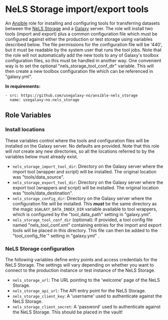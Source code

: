 NeLS Storage import/export tools
================================

An [Ansible][ansible] role for installing and configuring tools for transferring datasets between the [NeLS Storage][nelsportal] and a [Galaxy][galaxyproject] server.
The role will install two tools (import and export) plus a common configuration file which must be configured against either the production or test storage using variables described below.
The file permissions for the configuration file will be '440', but it must be readable by the system user that runs the tool jobs.
Note that the role will not automatically add the new tools to any of Galaxy's toolbox configuration files, so this must be handled in another way.
One convenient way is to set the optional "nels_storage_tool_conf_dir" variable. This will then create a new toolbox configuration file which can be referenced in "galaxy.yml".

[ansible]: http://www.ansible.com/
[galaxyproject]: https://galaxyproject.org/
[nelsportal]: https://nels.bioinfo.no/

**In requirements:** 

    - src: https://github.com/usegalaxy-no/ansible-nels_storage
      name: usegalaxy-no.nels_storage

Role Variables
--------------

### Install locations ###

These variables control where the tools and configuration files will be installed on the Galaxy server. No defaults are provided.
Note that this role will _not_ create any new directories, so all the locations referred to by the variables below must already exist.

- `nels_storage_import_tool_dir`: Directory on the Galaxy server where the import tool (wrapper and script) will be installed. The original location was "tools/data_source".
- `nels_storage_export_tool_dir`: Directory on the Galaxy server where the export tool (wrappers and script) will be installed. The original location was "tools/data_destination".
- `nels_storage_config_dir`: Directory on the Galaxy server where the configuration file will be installed. 
   This ***must*** be the same directory as the magic `$GALAXY_DATA_INDEX_DIR` variable available to tool wrappers, which is configured by the "tool_data_path" setting in "galaxy.yml".
- `nels_storage_tool_conf_dir` (optional): If provided, a tool config file named "nels_tool_conf.xml" containing entries for the import and export tools will be placed in this directory.
   This file can then be added to the "tool_config_file`" setting in "galaxy.yml" .


### NeLS Storage configuration ###

The following variables define entry points and access credentials for the NeLS Storage.
The settings will vary depending on whether you want to connect to the production instance or test instance of the NeLS Storage.

- `nels_storage_url`: The URL pointing to the 'welcome' page of the NeLS Storage.
- `nels_storage_api_url`: The API entry point for the NeLS Storage.
- `nels_storage_client_key`: A 'username' used to authenticate against the NeLS Storage.
- `nels_storage_client_secret`: A 'password' used to authenticate against the NeLS Storage. This should be placed in the vault!
